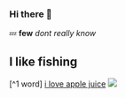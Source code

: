 ### Hi there 👋
💤
**few**
*dont really know*
## I like fishing ##
[^1 word]
[i love apple juice](https://www.indianhealthyrecipes.com/apple-juice-recipe/)
![](https://www.organicorigins.com.au/products/pure-juice)
